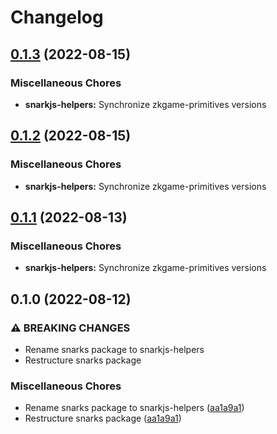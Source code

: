 # Changelog

## [0.1.3](https://github.com/projectsophon/zkgame-primitives/compare/snarkjs-helpers-v0.1.2...snarkjs-helpers-v0.1.3) (2022-08-15)


### Miscellaneous Chores

* **snarkjs-helpers:** Synchronize zkgame-primitives versions

## [0.1.2](https://github.com/projectsophon/zkgame-primitives/compare/snarkjs-helpers-v0.1.1...snarkjs-helpers-v0.1.2) (2022-08-15)


### Miscellaneous Chores

* **snarkjs-helpers:** Synchronize zkgame-primitives versions

## [0.1.1](https://github.com/projectsophon/zkgame-primitives/compare/snarkjs-helpers-v0.1.0...snarkjs-helpers-v0.1.1) (2022-08-13)


### Miscellaneous Chores

* **snarkjs-helpers:** Synchronize zkgame-primitives versions

## 0.1.0 (2022-08-12)


### ⚠ BREAKING CHANGES

* Rename snarks package to snarkjs-helpers
* Restructure snarks package

### Miscellaneous Chores

* Rename snarks package to snarkjs-helpers ([aa1a9a1](https://github.com/projectsophon/zkgame-primitives/commit/aa1a9a11b49f89bbed337608f2b73ef1e79aed25))
* Restructure snarks package ([aa1a9a1](https://github.com/projectsophon/zkgame-primitives/commit/aa1a9a11b49f89bbed337608f2b73ef1e79aed25))
